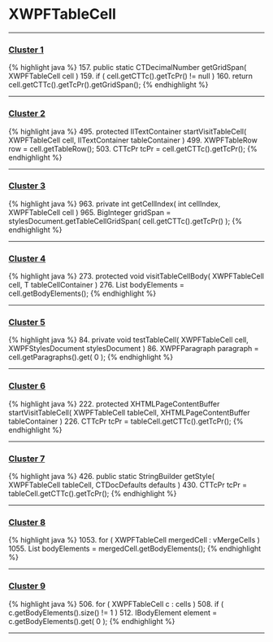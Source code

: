 # XWPFTableCell

***

### [Cluster 1](./1)
{% highlight java %}
157. public static CTDecimalNumber getGridSpan( XWPFTableCell cell )
159.     if ( cell.getCTTc().getTcPr() != null )
160.         return cell.getCTTc().getTcPr().getGridSpan();
{% endhighlight %}

***

### [Cluster 2](./2)
{% highlight java %}
495. protected IITextContainer startVisitTableCell( XWPFTableCell cell, IITextContainer tableContainer )
499.     XWPFTableRow row = cell.getTableRow();
503.     CTTcPr tcPr = cell.getCTTc().getTcPr();
{% endhighlight %}

***

### [Cluster 3](./3)
{% highlight java %}
963. private int getCellIndex( int cellIndex, XWPFTableCell cell )
965.     BigInteger gridSpan = stylesDocument.getTableCellGridSpan( cell.getCTTc().getTcPr() );
{% endhighlight %}

***

### [Cluster 4](./4)
{% highlight java %}
273. protected void visitTableCellBody( XWPFTableCell cell, T tableCellContainer )
276.     List<IBodyElement> bodyElements = cell.getBodyElements();
{% endhighlight %}

***

### [Cluster 5](./5)
{% highlight java %}
84. private void testTableCell( XWPFTableCell cell, XWPFStylesDocument stylesDocument )
86.     XWPFParagraph paragraph = cell.getParagraphs().get( 0 );
{% endhighlight %}

***

### [Cluster 6](./6)
{% highlight java %}
222. protected XHTMLPageContentBuffer startVisitTableCell( XWPFTableCell tableCell, XHTMLPageContentBuffer tableContainer )
226.     CTTcPr tcPr = tableCell.getCTTc().getTcPr();
{% endhighlight %}

***

### [Cluster 7](./7)
{% highlight java %}
426. public static StringBuilder getStyle( XWPFTableCell tableCell, CTDocDefaults defaults )
430.     CTTcPr tcPr = tableCell.getCTTc().getTcPr();
{% endhighlight %}

***

### [Cluster 8](./8)
{% highlight java %}
1053. for ( XWPFTableCell mergedCell : vMergeCells )
1055.     List<IBodyElement> bodyElements = mergedCell.getBodyElements();
{% endhighlight %}

***

### [Cluster 9](./9)
{% highlight java %}
506. for ( XWPFTableCell c : cells )
508.     if ( c.getBodyElements().size() != 1 )
512.     IBodyElement element = c.getBodyElements().get( 0 );
{% endhighlight %}

***

